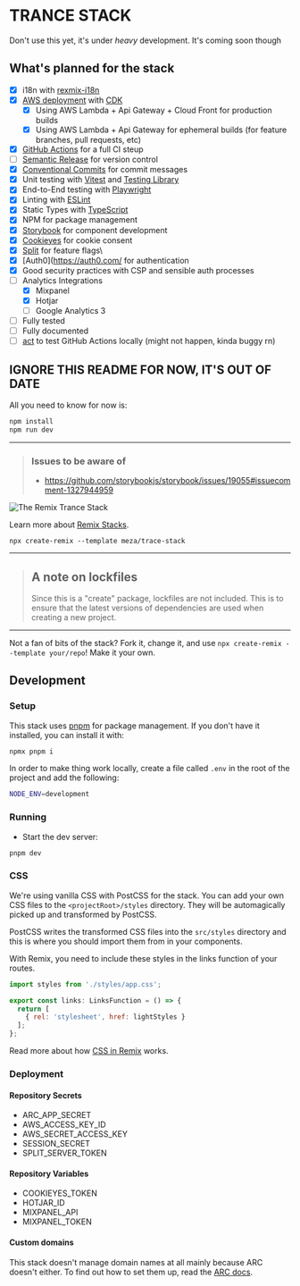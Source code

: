 # TRANCE STACK

Don't use this yet, it's under _heavy_ development. It's coming soon though

## What's planned for the stack

- [x] i18n with [rexmix-i18n](https://github.com/sergiodxa/remix-i18next)
- [x] [AWS deployment](https://aws.com) with [CDK](https://docs.aws.amazon.com/cdk/index.html)
  - [x] Using AWS Lambda + Api Gateway + Cloud Front for production builds
  - [x] Using AWS Lambda + Api Gateway for ephemeral builds (for feature branches, pull requests, etc)
- [x] [GitHub Actions](https://github.com/features/actions) for a full CI steup
- [ ] [Semantic Release](https://github.com/semantic-release/semantic-release) for version control
- [x] [Conventional Commits](https://www.conventionalcommits.org/en/v1.0.0/) for commit messages
- [x] Unit testing with [Vitest](https://vitest.dev) and [Testing Library](https://testing-library.com)
- [x] End-to-End testing with [Playwright](https://playwright.dev/docs/intro)
- [x] Linting with [ESLint](https://eslint.org)
- [x] Static Types with [TypeScript](https://typescriptlang.org)
- [x] NPM for package management
- [x] [Storybook](https://storybook.js.org) for component development
- [x] [Cookieyes](cookieyes.com) for cookie consent
- [x] [Split](https://split.io) for feature flags\
- [x] [Auth0](https://auth0.com/ for authentication
- [x] Good security practices with CSP and sensible auth processes
- [ ] Analytics Integrations
  - [x] Mixpanel
  - [x] Hotjar
  - [ ] Google Analytics 3
- [ ] Fully tested
- [ ] Fully documented
- [ ] [act](https://github.com/nektos/act) to test GitHub Actions locally (might not happen, kinda buggy rn)

## IGNORE THIS README FOR NOW, IT'S OUT OF DATE

All you need to know for now is:
```sh
npm install
npm run dev
```

---

> ### Issues to be aware of
>
> - https://github.com/storybookjs/storybook/issues/19055#issuecomment-1327944959

![The Remix Trance Stack](https://armadamusic.imgix.net/news/Trance-Music.jpg?auto=format&crop=focalpoint&fit=cover&w=1200)

Learn more about [Remix Stacks](https://remix.run/stacks).

```
npx create-remix --template meza/trace-stack
```

---

> ## A note on lockfiles
>
> Since this is a "create" package, lockfiles are not included. This is to ensure that the latest versions of
> dependencies are used when creating a new project.

---

Not a fan of bits of the stack? Fork it, change it, and use `npx create-remix --template your/repo`! Make it your own.

## Development

### Setup

This stack uses [pnpm](https://pnpm.io/) for package management. If you don't have it installed, you can install it
with:

```sh
npmx pnpm i
```

In order to make thing work locally, create a file called `.env` in the root of the project and add the following:

```sh
NODE_ENV=development
```

### Running

- Start the dev server:

```sh
pnpm dev
```

### CSS

We're using vanilla CSS with PostCSS for the stack.
You can add your own CSS files to the `<projectRoot>/styles` directory.
They will be automagically picked up and transformed by PostCSS.

PostCSS writes the transformed CSS files into the `src/styles` directory and this is where you should import them
from in your components.

With Remix, you need to include these styles in the links function of your routes.

```js
import styles from './styles/app.css';

export const links: LinksFunction = () => {
  return [
    { rel: 'stylesheet', href: lightStyles }
  ];
};
```

Read more about how [CSS in Remix](https://remix.run/docs/en/v1/guides/styling#postcsss) works.


### Deployment

#### Repository Secrets

- ARC_APP_SECRET
- AWS_ACCESS_KEY_ID
- AWS_SECRET_ACCESS_KEY
- SESSION_SECRET
- SPLIT_SERVER_TOKEN

#### Repository Variables

- COOKIEYES_TOKEN
- HOTJAR_ID
- MIXPANEL_API
- MIXPANEL_TOKEN

#### Custom domains

This stack doesn't manage domain names at all mainly because ARC doesn't either. To find out how to set them up,
read the [ARC docs](https://arc.codes/docs/en/guides/domains/registrars/route53-and-cloudfront).

